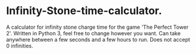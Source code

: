 # Infinity-Stone-time-calculator.

A calculator for infinity stone charge time for the game 'The Perfect Tower 2'. Written in Python 3, feel free to change however you want. Can take anywhere between a few seconds and a few hours to run. Does not accept 0 infinities.
